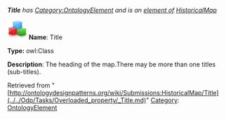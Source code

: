 ___Title__ has [Category:OntologyElement](../../Category/OntologyElement.md "Category:OntologyElement") and is an [element of](../../Property/ElementOf.md "Property:ElementOf") [HistoricalMap](../../Submissions/HistoricalMap.md "Submissions:HistoricalMap")_


  




[![Class](../../images/thumb/2/27/Class.gif/45px-Class.gif)](../../Image/Class.gif.md "Class")
__Name__: Title 


__Type:__ owl:Class 


__Description__: The heading of the map.There may be more than one titles (sub-titles). 





Retrieved from "[http://ontologydesignpatterns.org/wiki/Submissions:HistoricalMap/Title](../../Odp/Tasks/Overloaded_property/_Title.md)"
 [Category](http://ontologydesignpatterns.org/wiki/Special:Categories "Special:Categories"): [OntologyElement](../../Category/OntologyElement.md "Category:OntologyElement")